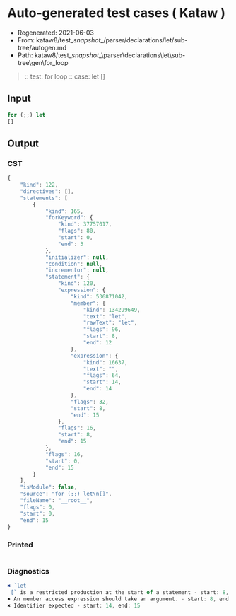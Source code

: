 # Auto-generated test cases ( Kataw )
- Regenerated: 2021-06-03
- From: kataw8/test\__snapshot__/parser/declarations/let/sub-tree/autogen.md
- Path: kataw8/test\__snapshot__\parser\declarations\let\sub-tree\gen\for_loop
> :: test: for loop
> :: case: let
>          []
## Input

`````js
for (;;) let
[]
`````
## Output

### CST

```javascript
{
    "kind": 122,
    "directives": [],
    "statements": [
        {
            "kind": 165,
            "forKeyword": {
                "kind": 37757017,
                "flags": 80,
                "start": 0,
                "end": 3
            },
            "initializer": null,
            "condition": null,
            "incrementor": null,
            "statement": {
                "kind": 120,
                "expression": {
                    "kind": 536871042,
                    "member": {
                        "kind": 134299649,
                        "text": "let",
                        "rawText": "let",
                        "flags": 96,
                        "start": 8,
                        "end": 12
                    },
                    "expression": {
                        "kind": 16637,
                        "text": "",
                        "flags": 64,
                        "start": 14,
                        "end": 14
                    },
                    "flags": 32,
                    "start": 8,
                    "end": 15
                },
                "flags": 16,
                "start": 8,
                "end": 15
            },
            "flags": 16,
            "start": 0,
            "end": 15
        }
    ],
    "isModule": false,
    "source": "for (;;) let\n[]",
    "fileName": "__root__",
    "flags": 0,
    "start": 0,
    "end": 15
}
```

### Printed

```javascript

```

### Diagnostics

```javascript
✖ `let 
 [` is a restricted production at the start of a statement - start: 8, end: 12
✖ An member access expression should take an argument. - start: 8, end: 15
✖ Identifier expected - start: 14, end: 15

```

